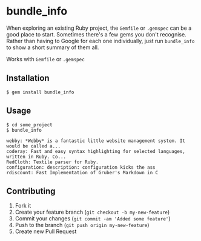 # bundle_info

When exploring an existing Ruby project, the `Gemfile` or `.gemspec` can be a good place to start. Sometimes there's a few gems you don't recognise. Rather than having to Google for each one individually, just run `bundle_info` to show a short summary of them all.

Works with `Gemfile` or `.gemspec`

## Installation

    $ gem install bundle_info

## Usage

	$ cd some_project
	$ bundle_info

    webby: *Webby* is a fantastic little website management system. It would be called a...
    coderay: Fast and easy syntax highlighting for selected languages, written in Ruby. Co...
    RedCloth: Textile parser for Ruby.
    configuration: description: configuration kicks the ass
    rdiscount: Fast Implementation of Gruber's Markdown in C

## Contributing

1. Fork it
2. Create your feature branch (`git checkout -b my-new-feature`)
3. Commit your changes (`git commit -am 'Added some feature'`)
4. Push to the branch (`git push origin my-new-feature`)
5. Create new Pull Request

